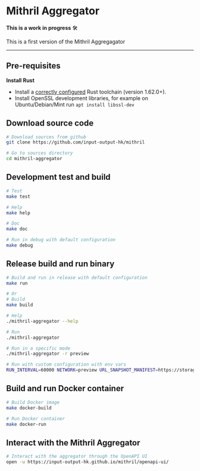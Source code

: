 # Mithril Aggregator

**This is a work in progress** :hammer_and_wrench:

This is a first version of the Mithril Aggregagator

---

## Pre-requisites

**Install Rust**

- Install a [correctly configured](https://www.rust-lang.org/learn/get-started) Rust toolchain (version 1.62.0+).
- Install OpenSSL development libraries, for example on Ubuntu/Debian/Mint run `apt install libssl-dev`

## Download source code

```bash
# Download sources from github
git clone https://github.com/input-output-hk/mithril

# Go to sources directory
cd mithril-aggregator
```

## Development test and build

```bash
# Test
make test

# Help
make help

# Doc
make doc

# Run in debug with default configuration
make debug
```

## Release build and run binary

```bash
# Build and run in release with default configuration
make run

# Or
# Build
make build

# Help
./mithril-aggregator --help

# Run
./mithril-aggregator

# Run in a specific mode
./mithril-aggregator -r preview

# Run with custom configuration with env vars
RUN_INTERVAL=60000 NETWORK=preview URL_SNAPSHOT_MANIFEST=https://storage.googleapis.com/cardano-preview/snapshots.json ./mithril-aggregator
```

## Build and run Docker container

```bash
# Build Docker image
make docker-build

# Run Docker container
make docker-run
```

## Interact with the Mithril Aggregator

```bash
# Interact with the aggregator through the OpenAPI UI
open -u https://input-output-hk.github.io/mithril/openapi-ui/
```

